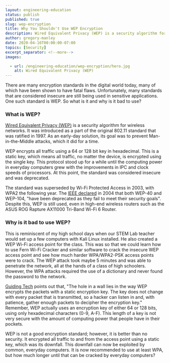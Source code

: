 ```yaml
---
layout: engineering-education
status: publish
published: true
slug: wep-encryption
title: Why You Shouldn't Use WEP Encryption
description: Wired Equivalent Privacy (WEP) is a security algorithm for wireless networks. WEP encrypts all traffic using a static key, which means all traffic, no matter the device, is encrypted using the single key.
author: gregory-manley
date: 2020-04-16T00:00:00-07:00
topics: [Security]
excerpt_separator: <!--more-->
images:

  - url: /engineering-education/wep-encryption/hero.jpg
    alt: Wired Equivalent Privacy (WEP)
---
```

There are many encryption standards in the digital world today, many of which have been shown to have fatal flaws. Unfortunately, many standards that are considered insecure are still being used in sensitive applications. One such standard is WEP. So what is it and why is it bad to use?
<!--more-->

### What is WEP?
[Wired Equivalent Privacy (WEP)](https://en.wikipedia.org/wiki/Wired_Equivalent_Privacy) is a security algorithm for wireless networks. It was introduced as a part of the original 802.11 standard that was ratified in 1997. As an early-day solution, its goal was to prevent Man-in-the-Middle attacks, which it did for a time.

WEP encrypts all traffic using a 64 or 128 bit key in hexadecimal. This is a static key, which means all traffic, no matter the device, is encrypted using the single key. This protocol stood up for a while until the computing power in everyday computers grew with the improvements in IPC and clock speeds of processors. At this point, the standard was considered insecure and was deprecated.

The standard was superseded by Wi-Fi Protected Access in 2003, with WPA2 the following year. The [IEEE declared](https://web.archive.org/web/20080417005957/http://lirent.net/wifi/what-is-a-wep-key.html) in 2004 that both WEP-40 and WEP-104, "have been deprecated as they fail to meet their security goals". Despite this, WEP is still used, even in high-end wireless routers such as the ASUS ROG Rapture AX11000 Tri-Band Wi-Fi 6 Router.

### Why is it bad to use WEP?
This is reminiscent of my high school days when our STEM Lab teacher would set up a few computers with Kali Linux installed. He also created a WEP Wi-Fi access point for the class. This was so that we could learn how to use Fern Wi-Fi Cracker and similar software to crack the insecure WEP access point and see how much harder WPA/WPA2-PSK access points were to crack. The WEP attack took maybe 5 minutes and was able to penetrate the network, all at the hands of a class of high schoolers. However, the WPA attacks required the use of a dictionary and never found the password to the network.

[Guiding Tech](https://www.guidingtech.com/9304/why-you-should-never-use-wep-to-protect-home-wi-fi/) points out that, "The hole in a wall lies in the way WEP encrypts the packets with a static encryption key. The key does not change with every packet that is transmitted, so a hacker can listen in and, with patience, gather enough packets to decipher the encryption key." Remember, WEP actually uses an encryption key of either 64 or 128 bits, using only hexadecimal characters (0-9, A-F). This length of a key is not very secure with the amount of computing power that people have in their pockets.

WEP is not a good encryption standard; however, it is better than no security. It encrypted all traffic to and from the access point using a static key, which was its downfall. This downfall can now be exploited by common, everyday computers. It is now recommended to use at least WPA, but how much longer until that can be cracked by everyday computers?
